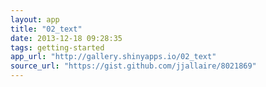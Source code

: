```yaml
---
layout: app
title: "02_text"
date: 2013-12-18 09:28:35
tags: getting-started
app_url: "http://gallery.shinyapps.io/02_text"
source_url: "https://gist.github.com/jjallaire/8021869"
---
```



